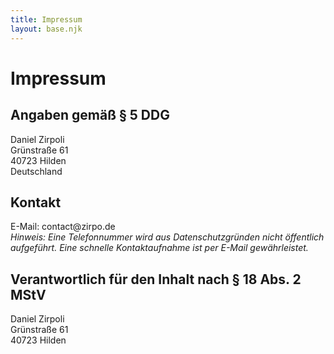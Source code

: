 ```yaml
---
title: Impressum
layout: base.njk
---
```


<div class="page-content">
  <h1>Impressum</h1>

  <h2>Angaben gemäß § 5 DDG</h2>
  <p>
    Daniel Zirpoli<br>
    Grünstraße 61<br>
    40723 Hilden<br>
    Deutschland
  </p>

  <h2>Kontakt</h2>
  <p>
    E-Mail: contact@zirpo.de<br>
    <em>Hinweis: Eine Telefonnummer wird aus Datenschutzgründen nicht öffentlich aufgeführt. Eine schnelle Kontaktaufnahme ist per E-Mail gewährleistet.</em>
  </p>

  <h2>Verantwortlich für den Inhalt nach § 18 Abs. 2 MStV</h2>
  <p>
    Daniel Zirpoli<br>
    Grünstraße 61<br>
    40723 Hilden
  </p>
</div>
